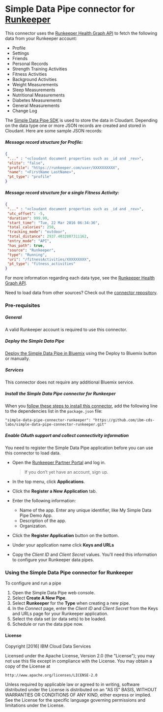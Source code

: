 # Simple Data Pipe connector for [Runkeeper](https://runkeeper.com/developer/healthgraph/)

This connector uses the [Runkeeper Health Graph API](https://runkeeper.com/developer/healthgraph/) to fetch the following data from your Runkeeper account:

 * Profile
 * Settings
 * Friends
 * Personal Records
 * Strength Training Activities
 * Fitness Activities
 * Background Activities
 * Weight Measurements
 * Sleep Measurements
 * Nutritional Measurements
 * Diabetes Measurements
 * General Measurements
 * Change Log

The [Simple Data Pipe SDK](https://github.com/ibm-cds-labs/simple-data-pipe-sdk) is used to store the data in Cloudant. Depending on the data type one or more JSON records are created and stored in Cloudant. Here are some sample JSON records:

##### Message record structure for Profile:
```json
{
 "..." : "<cloudant document properties such as _id and _rev>",
 "elite": "false",
 "profile": "https://runkeeper.com/user/XXXXXXXXXX",
 "name": "<FirstName LastName>",
 "pt_type": "profile"
}
```

##### Message record structure for a single Fitness Activity:
```json
{
 "..." : "<cloudant document properties such as _id and _rev>",
 "utc_offset": -5,
 "duration": 999.99,
 "start_time": "Tue, 22 Mar 2016 06:34:36",
 "total_calories": 250,
 "tracking_mode": "outdoor",
 "total_distance": 2937.4032807311162,
 "entry_mode": "API",
 "has_path": true,
 "source": "Runkeeper",
 "type": "Running",
 "uri": "/fitnessActivities/XXXXXXXXX",
 "pt_type": "fitness_activities"
}
```

For more information regarding each data type, see the [Runkeeper Health Graph API](https://runkeeper.com/developer/healthgraph/).

Need to load data from other sources? Check out the [connector repository](https://developer.ibm.com/clouddataservices/simple-data-pipe-connectors/).

### Pre-requisites

##### General 
 A valid Runkeeper account is required to use this connector.

##### Deploy the Simple Data Pipe

 [Deploy the Simple Data Pipe in Bluemix](https://github.com/ibm-cds-labs/simple-data-pipe) using the Deploy to Bluemix button or manually.

##### Services

This connector does not require any additional Bluemix service.


##### Install the Simple Data Pipe connector for Runkeeper

  When you [follow these steps to install this connector](https://github.com/ibm-cds-labs/simple-data-pipe/wiki/Installing-a-Simple-Data-Pipe-Connector), add the following line to the dependencies list in the `package.json` file: 

```
"simple-data-pipe-connector-runkeeper": "https://github.com/ibm-cds-labs/simple-data-pipe-connector-runkeeper.git"
```

##### Enable OAuth support and collect connectivity information

 You need to register the Simple Data Pipe application before you can use this connector to load data.
 
 * Open the [Runkeeper Partner Portal](https://runkeeper.com/partner) and log in.

    > If you don’t yet have an account, sign up.


 * In the top menu, click **Applications**.
 * Click the **Register a New Application** tab.
 * Enter the following information:
    *   Name of the app. Enter any unique identifier, like My Simple Data Pipe Demo App.
    *   Description of the app.
    *   Organization.
 * Click the **Register Application** button on the bottom.
 * Under your application name click **Keys and URLs**
 * Copy the _Client ID_ and _Client Secret_ values. You’ll need this information to configure your Runkeeper data pipes.


### Using the Simple Data Pipe connector for Runkeeper

To configure and run a pipe

1. Open the Simple Data Pipe web console.
2. Select __Create A New Pipe__.
3. Select __Runkeeper__ for the __Type__ when creating a new pipe.
4. In the _Connect_ page, enter the _Client ID_ and _Client Secret_ from the Keys and URLs page for your Runkeeper application.
5. Select the data set (or data sets) to be loaded.
6. Schedule or run the data pipe now.

#### License 

Copyright [2016] IBM Cloud Data Services

Licensed under the Apache License, Version 2.0 (the "License");
you may not use this file except in compliance with the License.
You may obtain a copy of the License at

    http://www.apache.org/licenses/LICENSE-2.0

Unless required by applicable law or agreed to in writing, software
distributed under the License is distributed on an "AS IS" BASIS,
WITHOUT WARRANTIES OR CONDITIONS OF ANY KIND, either express or implied.
See the License for the specific language governing permissions and
limitations under the License.

